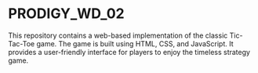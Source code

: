 # PRODIGY_WD_02
This repository contains a web-based implementation of the classic Tic-Tac-Toe game. The game is built using HTML, CSS, and JavaScript. It provides a user-friendly interface for players to enjoy the timeless strategy game.
